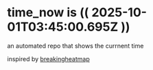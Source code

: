 # time_now is (( 2025-10-01T03:45:00.695Z ))

an automated repo that shows the currnent time

inspired by [breakingheatmap](https://github.com/breakingheatmap/breakingheatmap)